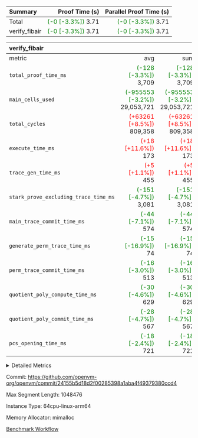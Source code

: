 | Summary | Proof Time (s) | Parallel Proof Time (s) |
|:---|---:|---:|
| Total | <span style='color: green'>(-0 [-3.3%])</span> 3.71 | <span style='color: green'>(-0 [-3.3%])</span> 3.71 |
| verify_fibair | <span style='color: green'>(-0 [-3.3%])</span> 3.71 | <span style='color: green'>(-0 [-3.3%])</span> 3.71 |


| verify_fibair |||||
|:---|---:|---:|---:|---:|
|metric|avg|sum|max|min|
| `total_proof_time_ms ` | <span style='color: green'>(-128 [-3.3%])</span> 3,709 | <span style='color: green'>(-128 [-3.3%])</span> 3,709 | <span style='color: green'>(-128 [-3.3%])</span> 3,709 | <span style='color: green'>(-128 [-3.3%])</span> 3,709 |
| `main_cells_used     ` | <span style='color: green'>(-955553 [-3.2%])</span> 29,053,721 | <span style='color: green'>(-955553 [-3.2%])</span> 29,053,721 | <span style='color: green'>(-955553 [-3.2%])</span> 29,053,721 | <span style='color: green'>(-955553 [-3.2%])</span> 29,053,721 |
| `total_cycles        ` | <span style='color: red'>(+63261 [+8.5%])</span> 809,358 | <span style='color: red'>(+63261 [+8.5%])</span> 809,358 | <span style='color: red'>(+63261 [+8.5%])</span> 809,358 | <span style='color: red'>(+63261 [+8.5%])</span> 809,358 |
| `execute_time_ms     ` | <span style='color: red'>(+18 [+11.6%])</span> 173 | <span style='color: red'>(+18 [+11.6%])</span> 173 | <span style='color: red'>(+18 [+11.6%])</span> 173 | <span style='color: red'>(+18 [+11.6%])</span> 173 |
| `trace_gen_time_ms   ` | <span style='color: red'>(+5 [+1.1%])</span> 455 | <span style='color: red'>(+5 [+1.1%])</span> 455 | <span style='color: red'>(+5 [+1.1%])</span> 455 | <span style='color: red'>(+5 [+1.1%])</span> 455 |
| `stark_prove_excluding_trace_time_ms` | <span style='color: green'>(-151 [-4.7%])</span> 3,081 | <span style='color: green'>(-151 [-4.7%])</span> 3,081 | <span style='color: green'>(-151 [-4.7%])</span> 3,081 | <span style='color: green'>(-151 [-4.7%])</span> 3,081 |
| `main_trace_commit_time_ms` | <span style='color: green'>(-44 [-7.1%])</span> 574 | <span style='color: green'>(-44 [-7.1%])</span> 574 | <span style='color: green'>(-44 [-7.1%])</span> 574 | <span style='color: green'>(-44 [-7.1%])</span> 574 |
| `generate_perm_trace_time_ms` | <span style='color: green'>(-15 [-16.9%])</span> 74 | <span style='color: green'>(-15 [-16.9%])</span> 74 | <span style='color: green'>(-15 [-16.9%])</span> 74 | <span style='color: green'>(-15 [-16.9%])</span> 74 |
| `perm_trace_commit_time_ms` | <span style='color: green'>(-16 [-3.0%])</span> 513 | <span style='color: green'>(-16 [-3.0%])</span> 513 | <span style='color: green'>(-16 [-3.0%])</span> 513 | <span style='color: green'>(-16 [-3.0%])</span> 513 |
| `quotient_poly_compute_time_ms` | <span style='color: green'>(-30 [-4.6%])</span> 629 | <span style='color: green'>(-30 [-4.6%])</span> 629 | <span style='color: green'>(-30 [-4.6%])</span> 629 | <span style='color: green'>(-30 [-4.6%])</span> 629 |
| `quotient_poly_commit_time_ms` | <span style='color: green'>(-28 [-4.7%])</span> 567 | <span style='color: green'>(-28 [-4.7%])</span> 567 | <span style='color: green'>(-28 [-4.7%])</span> 567 | <span style='color: green'>(-28 [-4.7%])</span> 567 |
| `pcs_opening_time_ms ` | <span style='color: green'>(-18 [-2.4%])</span> 721 | <span style='color: green'>(-18 [-2.4%])</span> 721 | <span style='color: green'>(-18 [-2.4%])</span> 721 | <span style='color: green'>(-18 [-2.4%])</span> 721 |



<details>
<summary>Detailed Metrics</summary>

|  | verify_program_compile_ms | total_cells | stark_prove_excluding_trace_time_ms | quotient_poly_compute_time_ms | quotient_poly_commit_time_ms | perm_trace_commit_time_ms | pcs_opening_time_ms | main_trace_commit_time_ms |
| --- | --- | --- | --- | --- | --- | --- | --- |
|  | 3 | 65,536 | 67 | 3 | 13 | 0 | 32 | 17 | 

| air_name | rows | quotient_deg | main_cols | interactions | constraints | cells |
| --- | --- | --- | --- | --- | --- | --- |
| AccessAdapterAir<2> |  | 4 |  | 5 | 12 |  | 
| AccessAdapterAir<4> |  | 4 |  | 5 | 12 |  | 
| AccessAdapterAir<8> |  | 4 |  | 5 | 12 |  | 
| FibonacciAir | 32,768 | 1 | 2 |  | 5 | 65,536 | 
| FriReducedOpeningAir |  | 4 |  | 35 | 59 |  | 
| NativePoseidon2Air<BabyBearParameters>, 1> |  | 4 |  | 31 | 302 |  | 
| PhantomAir |  | 4 |  | 3 | 4 |  | 
| ProgramAir |  | 1 |  | 1 | 4 |  | 
| VariableRangeCheckerAir |  | 1 |  | 1 | 4 |  | 
| VmAirWrapper<BranchNativeAdapterAir, BranchEqualCoreAir<1> |  | 2 |  | 11 | 23 |  | 
| VmAirWrapper<JalNativeAdapterAir, JalCoreAir> |  | 4 |  | 7 | 6 |  | 
| VmAirWrapper<NativeAdapterAir<2, 0>, PublicValuesCoreAir> |  | 4 |  | 11 | 22 |  | 
| VmAirWrapper<NativeAdapterAir<2, 1>, FieldArithmeticCoreAir> |  | 4 |  | 15 | 23 |  | 
| VmAirWrapper<NativeLoadStoreAdapterAir<1>, NativeLoadStoreCoreAir<1> |  | 4 |  | 15 | 24 |  | 
| VmAirWrapper<NativeVectorizedAdapterAir<4>, FieldExtensionCoreAir> |  | 4 |  | 15 | 23 |  | 
| VmConnectorAir |  | 4 |  | 3 | 8 |  | 
| VolatileBoundaryAir |  | 4 |  | 4 | 16 |  | 

| group | trace_gen_time_ms | total_proof_time_ms | total_cycles | total_cells | stark_prove_excluding_trace_time_ms | quotient_poly_compute_time_ms | quotient_poly_commit_time_ms | perm_trace_commit_time_ms | pcs_opening_time_ms | main_trace_commit_time_ms | main_cells_used | generate_perm_trace_time_ms | execute_time_ms |
| --- | --- | --- | --- | --- | --- | --- | --- | --- | --- | --- | --- | --- | --- |
| verify_fibair | 455 | 3,709 | 809,358 | 82,728,984 | 3,081 | 629 | 567 | 513 | 721 | 574 | 29,053,721 | 74 | 173 | 

| group | air_name | rows | prep_cols | perm_cols | main_cols | cells |
| --- | --- | --- | --- | --- | --- | --- |
| verify_fibair | AccessAdapterAir<2> | 131,072 |  | 16 | 11 | 3,538,944 | 
| verify_fibair | AccessAdapterAir<4> | 65,536 |  | 16 | 13 | 1,900,544 | 
| verify_fibair | AccessAdapterAir<8> | 32,768 |  | 16 | 17 | 1,081,344 | 
| verify_fibair | FriReducedOpeningAir | 512 |  | 76 | 64 | 71,680 | 
| verify_fibair | NativePoseidon2Air<BabyBearParameters>, 1> | 8,192 |  | 36 | 348 | 3,145,728 | 
| verify_fibair | PhantomAir | 32,768 |  | 8 | 6 | 458,752 | 
| verify_fibair | ProgramAir | 8,192 |  | 8 | 10 | 147,456 | 
| verify_fibair | VariableRangeCheckerAir | 262,144 | 2 | 8 | 1 | 2,359,296 | 
| verify_fibair | VmAirWrapper<BranchNativeAdapterAir, BranchEqualCoreAir<1> | 262,144 |  | 28 | 23 | 13,369,344 | 
| verify_fibair | VmAirWrapper<JalNativeAdapterAir, JalCoreAir> | 32,768 |  | 12 | 10 | 720,896 | 
| verify_fibair | VmAirWrapper<NativeAdapterAir<2, 1>, FieldArithmeticCoreAir> | 524,288 |  | 20 | 30 | 26,214,400 | 
| verify_fibair | VmAirWrapper<NativeLoadStoreAdapterAir<1>, NativeLoadStoreCoreAir<1> | 524,288 |  | 20 | 31 | 26,738,688 | 
| verify_fibair | VmAirWrapper<NativeVectorizedAdapterAir<4>, FieldExtensionCoreAir> | 8,192 |  | 20 | 40 | 491,520 | 
| verify_fibair | VmConnectorAir | 2 | 1 | 8 | 4 | 24 | 
| verify_fibair | VolatileBoundaryAir | 131,072 |  | 8 | 11 | 2,490,368 | 

</details>


Commit: https://github.com/openvm-org/openvm/commit/24155b5d18d2f00285398a1aba4f49379380ccd4

Max Segment Length: 1048476

Instance Type: 64cpu-linux-arm64

Memory Allocator: mimalloc

[Benchmark Workflow](https://github.com/openvm-org/openvm/actions/runs/12685715218)
